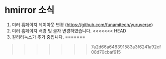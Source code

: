 # hmirror 소식
1. 미러 홈페이지 레이아웃 변경 (https://github.com/funamitech/yuruverse)
2. 미러 홈페이지 배경 및 글자 변경하였습니다.
<<<<<<< HEAD
3. 칼리리눅스가 추가 중입니다.
=======
>>>>>>> 7a2d66a648391583a3f6241a92ef08d70cbaf915
